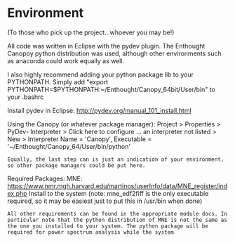  Environment 
=========================

(To those who pick up the project...whoever you may be!)

All code was written in Eclipse with the pydev plugin.
The Enthought Canopoy python distribution was used, although other environments such as anaconda could work equally as well. 

I also highly recommend adding your python package lib to your PYTHONPATH. 
Simply add "export PYTHONPATH=$PYTHONPATH:~/Enthought/Canopy_64bit/User/bin" to your .bashrc

Install pydev in Eclipse:
	http://pydev.org/manual_101_install.html

Using the Canopy (or whatever package manager):
	Project > Properties > PyDev- Interpreter > Click here to configure ...
	an interpreter not listed > New > Interpreter Name = 'Canopy', Executable = '~/Enthought/Canopy_64/User/bin/python'

	Equally, the last step can is just an indication of your environment, so other package managers could be put here.

Required Packages:
	MNE: https://www.nmr.mgh.harvard.edu/martinos/userInfo/data/MNE_register/index.php
		Install to the system (note: mne_edf2fiff is the only executable required, so it may be easiest just to put this in /usr/bin when done)
	

	All other requirements can be found in the appropriate module docs. In particular note that the python distribution of MNE is not the same as the one you installed to your system. The python package will be required for power spectrum analysis while the system 
